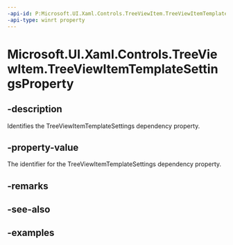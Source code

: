 ```yaml
---
-api-id: P:Microsoft.UI.Xaml.Controls.TreeViewItem.TreeViewItemTemplateSettingsProperty
-api-type: winrt property
---
```

<!-- Property syntax.
public DependencyProperty TreeViewItemTemplateSettingsProperty { get; }
-->

# Microsoft.UI.Xaml.Controls.TreeViewItem.TreeViewItemTemplateSettingsProperty


## -description

Identifies the TreeViewItemTemplateSettings dependency property.


## -property-value

The identifier for the TreeViewItemTemplateSettings dependency property.


## -remarks


## -see-also


## -examples


